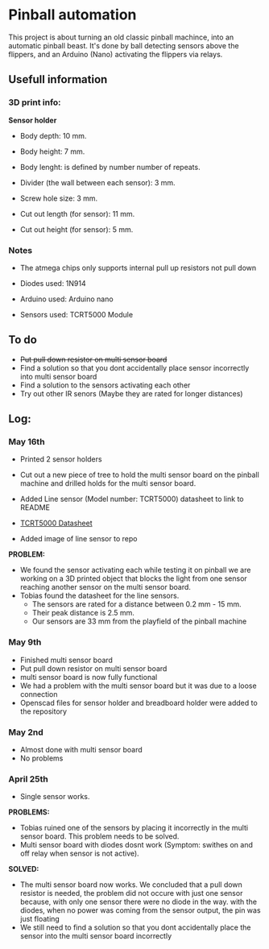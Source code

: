 # Pinball automation


This project is about turning an old classic pinball machince, into an automatic pinball beast. It's done by ball detecting sensors
above the flippers, and an Arduino (Nano) activating the flippers via relays.



## Usefull information

### 3D print info:

**Sensor holder**


- Body depth: 10 mm.
- Body height: 7 mm.
- Body lenght: is defined by number number of repeats.

- Divider (the wall between each sensor): 3 mm.

- Screw hole size: 3 mm.

- Cut out length (for sensor): 11 mm.
- Cut out height (for sensor): 5 mm.

### Notes

- The atmega chips only supports internal pull up resistors not pull down

- Diodes used: 1N914

- Arduino used: Arduino nano

- Sensors used: TCRT5000 Module

## To do

- ~~Put pull down resistor on multi sensor board~~
- Find a solution so that you dont accidentally place sensor incorrectly
into multi sensor board
- Find a solution to the sensors activating each other
- Try out other IR senors (Maybe they are rated for longer distances)

## Log:


### May 16th

- Printed 2 sensor holders

- Cut out a new piece of tree to hold the multi sensor board on the
pinball machine and drilled holds for the multi sensor board.

- Added Line sensor (Model number: TCRT5000) datasheet to link to README
- [TCRT5000 Datasheet](https://www.vishay.com/docs/83760/tcrt5000.pdf)

- Added image of line sensor to repo 

**PROBLEM:**
- We found the sensor activating each while testing it on pinball
we are working on a 3D printed object that blocks the light from one sensor
reaching another sensor on the multi sensor board.
- Tobias found the datasheet for the line sensors.
  - The sensors are rated for a distance between 0.2 mm - 15 mm.
  - Their peak distance is 2.5 mm.
  - Our sensors are 33 mm from the playfield of the pinball machine



### May 9th

- Finished multi sensor board
- Put pull down resistor on multi sensor board
- multi sensor board is now fully functional
- We had a problem with the multi sensor board but it was due to a loose connection
- Openscad files for sensor holder and breadboard holder were added to the repository

### May 2nd

- Almost done with multi sensor board
- No problems

### April 25th

- Single sensor works.


**PROBLEMS:**

- Tobias ruined one of the sensors by placing it incorrectly in the multi sensor board. This problem needs to be solved.
- Multi sensor board with diodes dosnt work (Symptom: swithes on and off relay when sensor is not active).

**SOLVED:**

- The multi sensor board now works. We concluded that a pull down resistor is needed, the problem did not occure with just one sensor because,
with only one sensor there were no diode in the way. with the diodes, when no power was coming from the sensor output, the pin was just floating
- We still need to find a solution so that you dont accidentally place the sensor into the multi sensor board incorrectly



